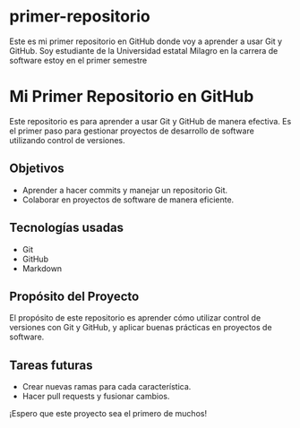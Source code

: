 # primer-repositorio
Este es mi primer repositorio en GitHub donde voy a aprender a usar Git y GitHub. Soy estudiante de la Universidad estatal Milagro en la carrera de software estoy en el primer semestre 
# Mi Primer Repositorio en GitHub

Este repositorio es para aprender a usar Git y GitHub de manera efectiva. 
Es el primer paso para gestionar proyectos de desarrollo de software utilizando control de versiones.

## Objetivos
- Aprender a hacer commits y manejar un repositorio Git.
- Colaborar en proyectos de software de manera eficiente.
## Tecnologías usadas
- Git
- GitHub
- Markdown
## Propósito del Proyecto

El propósito de este repositorio es aprender cómo utilizar control de versiones con Git y GitHub, y aplicar buenas prácticas en proyectos de software.

## Tareas futuras
- Crear nuevas ramas para cada característica.
- Hacer pull requests y fusionar cambios.

¡Espero que este proyecto sea el primero de muchos!
